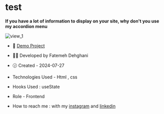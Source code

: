 # test

**If you have a lot of information to display on your site, why don't you use my accordion menu**

![view_1](https://github.com/user-attachments/assets/89968fba-f31d-4d56-83f2-5f3241833017)

- 🐾 [Demo Project](https://ftmdhn.github.io/test/)

- 👩‍💻 Developed by Fatemeh Dehghani 

- 🕜 Created - 2024-07-27

- Technologies Used - Html , css 

- Hooks Used : useState 

- Role - Frontend

- How to reach me : with my [instagram](https://www.instagram.com/ftm.dehgni/) and [linkedin](https://www.linkedin.com/in/fatemeh-dehghani-060973314/)
